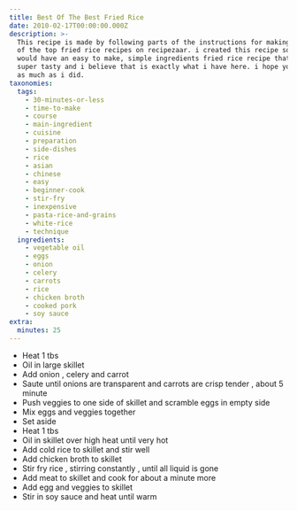 ```yaml
---
title: Best Of The Best Fried Rice
date: 2010-02-17T00:00:00.000Z
description: >-
  This recipe is made by following parts of the instructions for making several
  of the top fried rice recipes on recipezaar. i created this recipe so that i
  would have an easy to make, simple ingredients fried rice recipe that was also
  super tasty and i believe that is exactly what i have here. i hope you enjoy
  as much as i did.
taxonomies:
  tags:
    - 30-minutes-or-less
    - time-to-make
    - course
    - main-ingredient
    - cuisine
    - preparation
    - side-dishes
    - rice
    - asian
    - chinese
    - easy
    - beginner-cook
    - stir-fry
    - inexpensive
    - pasta-rice-and-grains
    - white-rice
    - technique
  ingredients:
    - vegetable oil
    - eggs
    - onion
    - celery
    - carrots
    - rice
    - chicken broth
    - cooked pork
    - soy sauce
extra:
  minutes: 25
---
```

 - Heat 1 tbs
 - Oil in large skillet
 - Add onion , celery and carrot
 - Saute until onions are transparent and carrots are crisp tender , about 5 minute
 - Push veggies to one side of skillet and scramble eggs in empty side
 - Mix eggs and veggies together
 - Set aside
 - Heat 1 tbs
 - Oil in skillet over high heat until very hot
 - Add cold rice to skillet and stir well
 - Add chicken broth to skillet
 - Stir fry rice , stirring constantly , until all liquid is gone
 - Add meat to skillet and cook for about a minute more
 - Add egg and veggies to skillet
 - Stir in soy sauce and heat until warm
